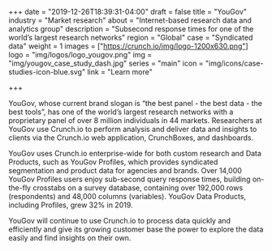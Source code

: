 +++
date = "2019-12-26T18:39:31-04:00"
draft = false
title = "YouGov"
industry = "Market research"
about = "Internet-based research data and analytics group"
description = "Subsecond response times for one of the world’s largest research networks"
region = "Global"
case = "Syndicated data"
weight = 1
images = ["https://crunch.io/img/logo-1200x630.png"]
logo = "img/logos/logo_yougov.png"
img = "img/yougov_case_study_dash.jpg"
series = "main"
icon = "img/icons/case-studies-icon-blue.svg"
link = "Learn more"

+++

YouGov, whose current brand slogan is “the best panel - the best data - the best tools”, has one of the world’s largest research networks with a proprietary panel of over 8 million individuals in 44 markets. Researchers at YouGov use Crunch.io to perform analysis and deliver data and insights to clients via the Crunch.io web application, CrunchBoxes, and dashboards.

<span class="highlight">YouGov uses Crunch.io <span class="font-italic">enterprise-wide</span> for both custom research and Data Products, such as YouGov Profiles,</span> which provides syndicated segmentation and product data for agencies and brands. Over 14,000 YouGov Profiles users enjoy sub-second query response times, building on-the-fly crosstabs on a survey database, containing over 192,000 rows (respondents) and 48,000 columns (variables). YouGov Data Products, including Profiles, grew 32% in 2019.

YouGov will continue to use Crunch.io to process data quickly and efficiently and give its growing customer base the power to explore the data easily and find insights on their own.
